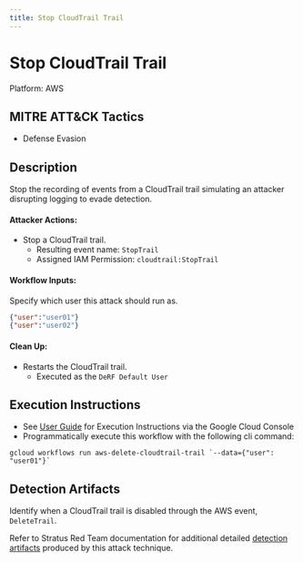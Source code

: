 ```yaml
---
title: Stop CloudTrail Trail
---
```


# Stop CloudTrail Trail


Platform: AWS

## MITRE ATT&CK Tactics


- Defense Evasion

## Description


Stop the recording of events from a CloudTrail trail simulating an attacker disrupting logging to evade detection.

#### Attacker Actions: 

- Stop a CloudTrail trail.
  - Resulting event name: `StopTrail`
  - Assigned IAM Permission: `cloudtrail:StopTrail`

#### Workflow Inputs: 
Specify which user this attack should run as.   
```json
{"user":"user01"}
{"user":"user02"}
```
#### Clean Up: 

- Restarts the CloudTrail trail.
  - Executed as the `DeRF Default User`


## Execution Instructions

- See [User Guide](../../user-guide/execution-user-permissions.md) for Execution Instructions via the Google Cloud Console
- Programmatically execute this workflow with the following cli command:

```
gcloud workflows run aws-delete-cloudtrail-trail `--data={"user": "user01"}` 
```


## Detection Artifacts

Identify when a CloudTrail trail is disabled through the AWS event,  `DeleteTrail`.   

Refer to Stratus Red Team documentation for additional detailed [detection artifacts](https://stratus-red-team.cloud/attack-techniques/AWS/aws.defense-evasion.cloudtrail-stop/) produced by this attack technique.

